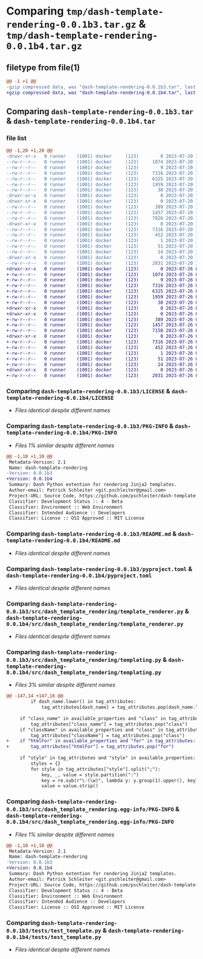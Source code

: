 # Comparing `tmp/dash-template-rendering-0.0.1b3.tar.gz` & `tmp/dash-template-rendering-0.0.1b4.tar.gz`

## filetype from file(1)

```diff
@@ -1 +1 @@
-gzip compressed data, was "dash-template-rendering-0.0.1b3.tar", last modified: Thu Jul 20 11:03:33 2023, max compression
+gzip compressed data, was "dash-template-rendering-0.0.1b4.tar", last modified: Wed Jul 26 09:59:26 2023, max compression
```

## Comparing `dash-template-rendering-0.0.1b3.tar` & `dash-template-rendering-0.0.1b4.tar`

### file list

```diff
@@ -1,20 +1,20 @@
-drwxr-xr-x   0 runner    (1001) docker     (123)        0 2023-07-20 11:03:33.215791 dash-template-rendering-0.0.1b3/
--rw-r--r--   0 runner    (1001) docker     (123)     1074 2023-07-20 11:03:16.000000 dash-template-rendering-0.0.1b3/LICENSE
--rw-r--r--   0 runner    (1001) docker     (123)        9 2023-07-20 11:03:16.000000 dash-template-rendering-0.0.1b3/MANIFEST.in
--rw-r--r--   0 runner    (1001) docker     (123)     7316 2023-07-20 11:03:33.215791 dash-template-rendering-0.0.1b3/PKG-INFO
--rw-r--r--   0 runner    (1001) docker     (123)     6325 2023-07-20 11:03:16.000000 dash-template-rendering-0.0.1b3/README.md
--rw-r--r--   0 runner    (1001) docker     (123)     1959 2023-07-20 11:03:16.000000 dash-template-rendering-0.0.1b3/pyproject.toml
--rw-r--r--   0 runner    (1001) docker     (123)       38 2023-07-20 11:03:33.215791 dash-template-rendering-0.0.1b3/setup.cfg
-drwxr-xr-x   0 runner    (1001) docker     (123)        0 2023-07-20 11:03:33.215791 dash-template-rendering-0.0.1b3/src/
-drwxr-xr-x   0 runner    (1001) docker     (123)        0 2023-07-20 11:03:33.215791 dash-template-rendering-0.0.1b3/src/dash_template_rendering/
--rw-r--r--   0 runner    (1001) docker     (123)      389 2023-07-20 11:03:16.000000 dash-template-rendering-0.0.1b3/src/dash_template_rendering/__init__.py
--rw-r--r--   0 runner    (1001) docker     (123)     1457 2023-07-20 11:03:16.000000 dash-template-rendering-0.0.1b3/src/dash_template_rendering/template_renderer.py
--rw-r--r--   0 runner    (1001) docker     (123)     7026 2023-07-20 11:03:16.000000 dash-template-rendering-0.0.1b3/src/dash_template_rendering/templating.py
-drwxr-xr-x   0 runner    (1001) docker     (123)        0 2023-07-20 11:03:33.215791 dash-template-rendering-0.0.1b3/src/dash_template_rendering.egg-info/
--rw-r--r--   0 runner    (1001) docker     (123)     7316 2023-07-20 11:03:33.000000 dash-template-rendering-0.0.1b3/src/dash_template_rendering.egg-info/PKG-INFO
--rw-r--r--   0 runner    (1001) docker     (123)      452 2023-07-20 11:03:33.000000 dash-template-rendering-0.0.1b3/src/dash_template_rendering.egg-info/SOURCES.txt
--rw-r--r--   0 runner    (1001) docker     (123)        1 2023-07-20 11:03:33.000000 dash-template-rendering-0.0.1b3/src/dash_template_rendering.egg-info/dependency_links.txt
--rw-r--r--   0 runner    (1001) docker     (123)       51 2023-07-20 11:03:33.000000 dash-template-rendering-0.0.1b3/src/dash_template_rendering.egg-info/requires.txt
--rw-r--r--   0 runner    (1001) docker     (123)       24 2023-07-20 11:03:33.000000 dash-template-rendering-0.0.1b3/src/dash_template_rendering.egg-info/top_level.txt
-drwxr-xr-x   0 runner    (1001) docker     (123)        0 2023-07-20 11:03:33.215791 dash-template-rendering-0.0.1b3/tests/
--rw-r--r--   0 runner    (1001) docker     (123)     2031 2023-07-20 11:03:16.000000 dash-template-rendering-0.0.1b3/tests/test_template.py
+drwxr-xr-x   0 runner    (1001) docker     (123)        0 2023-07-26 09:59:26.858893 dash-template-rendering-0.0.1b4/
+-rw-r--r--   0 runner    (1001) docker     (123)     1074 2023-07-26 09:59:14.000000 dash-template-rendering-0.0.1b4/LICENSE
+-rw-r--r--   0 runner    (1001) docker     (123)        9 2023-07-26 09:59:14.000000 dash-template-rendering-0.0.1b4/MANIFEST.in
+-rw-r--r--   0 runner    (1001) docker     (123)     7316 2023-07-26 09:59:26.858893 dash-template-rendering-0.0.1b4/PKG-INFO
+-rw-r--r--   0 runner    (1001) docker     (123)     6325 2023-07-26 09:59:14.000000 dash-template-rendering-0.0.1b4/README.md
+-rw-r--r--   0 runner    (1001) docker     (123)     1959 2023-07-26 09:59:14.000000 dash-template-rendering-0.0.1b4/pyproject.toml
+-rw-r--r--   0 runner    (1001) docker     (123)       38 2023-07-26 09:59:26.858893 dash-template-rendering-0.0.1b4/setup.cfg
+drwxr-xr-x   0 runner    (1001) docker     (123)        0 2023-07-26 09:59:26.858893 dash-template-rendering-0.0.1b4/src/
+drwxr-xr-x   0 runner    (1001) docker     (123)        0 2023-07-26 09:59:26.858893 dash-template-rendering-0.0.1b4/src/dash_template_rendering/
+-rw-r--r--   0 runner    (1001) docker     (123)      389 2023-07-26 09:59:14.000000 dash-template-rendering-0.0.1b4/src/dash_template_rendering/__init__.py
+-rw-r--r--   0 runner    (1001) docker     (123)     1457 2023-07-26 09:59:14.000000 dash-template-rendering-0.0.1b4/src/dash_template_rendering/template_renderer.py
+-rw-r--r--   0 runner    (1001) docker     (123)     7158 2023-07-26 09:59:14.000000 dash-template-rendering-0.0.1b4/src/dash_template_rendering/templating.py
+drwxr-xr-x   0 runner    (1001) docker     (123)        0 2023-07-26 09:59:26.858893 dash-template-rendering-0.0.1b4/src/dash_template_rendering.egg-info/
+-rw-r--r--   0 runner    (1001) docker     (123)     7316 2023-07-26 09:59:26.000000 dash-template-rendering-0.0.1b4/src/dash_template_rendering.egg-info/PKG-INFO
+-rw-r--r--   0 runner    (1001) docker     (123)      452 2023-07-26 09:59:26.000000 dash-template-rendering-0.0.1b4/src/dash_template_rendering.egg-info/SOURCES.txt
+-rw-r--r--   0 runner    (1001) docker     (123)        1 2023-07-26 09:59:26.000000 dash-template-rendering-0.0.1b4/src/dash_template_rendering.egg-info/dependency_links.txt
+-rw-r--r--   0 runner    (1001) docker     (123)       51 2023-07-26 09:59:26.000000 dash-template-rendering-0.0.1b4/src/dash_template_rendering.egg-info/requires.txt
+-rw-r--r--   0 runner    (1001) docker     (123)       24 2023-07-26 09:59:26.000000 dash-template-rendering-0.0.1b4/src/dash_template_rendering.egg-info/top_level.txt
+drwxr-xr-x   0 runner    (1001) docker     (123)        0 2023-07-26 09:59:26.858893 dash-template-rendering-0.0.1b4/tests/
+-rw-r--r--   0 runner    (1001) docker     (123)     2031 2023-07-26 09:59:14.000000 dash-template-rendering-0.0.1b4/tests/test_template.py
```

### Comparing `dash-template-rendering-0.0.1b3/LICENSE` & `dash-template-rendering-0.0.1b4/LICENSE`

 * *Files identical despite different names*

### Comparing `dash-template-rendering-0.0.1b3/PKG-INFO` & `dash-template-rendering-0.0.1b4/PKG-INFO`

 * *Files 1% similar despite different names*

```diff
@@ -1,10 +1,10 @@
 Metadata-Version: 2.1
 Name: dash-template-rendering
-Version: 0.0.1b3
+Version: 0.0.1b4
 Summary: Dash Python extention for rendering Jinja2 templates.
 Author-email: Patrick Schleiter <git.pschleiter@gmail.com>
 Project-URL: Source Code, https://github.com/pschleiter/dash-template-rendering
 Classifier: Development Status :: 4 - Beta
 Classifier: Environment :: Web Environment
 Classifier: Intended Audience :: Developers
 Classifier: License :: OSI Approved :: MIT License
```

### Comparing `dash-template-rendering-0.0.1b3/README.md` & `dash-template-rendering-0.0.1b4/README.md`

 * *Files identical despite different names*

### Comparing `dash-template-rendering-0.0.1b3/pyproject.toml` & `dash-template-rendering-0.0.1b4/pyproject.toml`

 * *Files identical despite different names*

### Comparing `dash-template-rendering-0.0.1b3/src/dash_template_rendering/template_renderer.py` & `dash-template-rendering-0.0.1b4/src/dash_template_rendering/template_renderer.py`

 * *Files identical despite different names*

### Comparing `dash-template-rendering-0.0.1b3/src/dash_template_rendering/templating.py` & `dash-template-rendering-0.0.1b4/src/dash_template_rendering/templating.py`

 * *Files 3% similar despite different names*

```diff
@@ -147,14 +147,16 @@
         if dash_name.lower() in tag_attributes:
             tag_attributes[dash_name] = tag_attributes.pop(dash_name.lower())
 
     if "class_name" in available_properties and "class" in tag_attributes:
         tag_attributes["class_name"] = tag_attributes.pop("class")
     if "className" in available_properties and "class" in tag_attributes:
         tag_attributes["className"] = tag_attributes.pop("class")
+    if "htmlFor" in available_properties and "for" in tag_attributes:
+        tag_attributes["htmlFor"] = tag_attributes.pop("for")
 
     if "style" in tag_attributes and "style" in available_properties:
         styles = {}
         for style in tag_attributes["style"].split(";"):
             key, _, value = style.partition(":")
             key = re.sub(r"\-(\w)", lambda y: y.group(1).upper(), key).strip()
             value = value.strip()
```

### Comparing `dash-template-rendering-0.0.1b3/src/dash_template_rendering.egg-info/PKG-INFO` & `dash-template-rendering-0.0.1b4/src/dash_template_rendering.egg-info/PKG-INFO`

 * *Files 1% similar despite different names*

```diff
@@ -1,10 +1,10 @@
 Metadata-Version: 2.1
 Name: dash-template-rendering
-Version: 0.0.1b3
+Version: 0.0.1b4
 Summary: Dash Python extention for rendering Jinja2 templates.
 Author-email: Patrick Schleiter <git.pschleiter@gmail.com>
 Project-URL: Source Code, https://github.com/pschleiter/dash-template-rendering
 Classifier: Development Status :: 4 - Beta
 Classifier: Environment :: Web Environment
 Classifier: Intended Audience :: Developers
 Classifier: License :: OSI Approved :: MIT License
```

### Comparing `dash-template-rendering-0.0.1b3/tests/test_template.py` & `dash-template-rendering-0.0.1b4/tests/test_template.py`

 * *Files identical despite different names*

